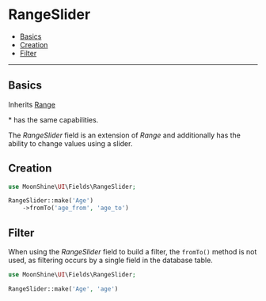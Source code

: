 # RangeSlider

- [Basics](#basics)
- [Creation](#make)
- [Filter](#filter)

---

<a name="basics"></a>
## Basics

Inherits [Range](/docs/{{version}}/fields/range)

\* has the same capabilities.

The *RangeSlider* field is an extension of *Range* and additionally has the ability to change values using a slider.

<a name="make"></a>
## Creation

```php
use MoonShine\UI\Fields\RangeSlider;

RangeSlider::make('Age')
    ->fromTo('age_from', 'age_to')
```

<a name="filter"></a>
## Filter

When using the *RangeSlider* field to build a filter, the `fromTo()` method is not used, as filtering occurs by a single field in the database table.

```php
use MoonShine\UI\Fields\RangeSlider;

RangeSlider::make('Age', 'age')
```